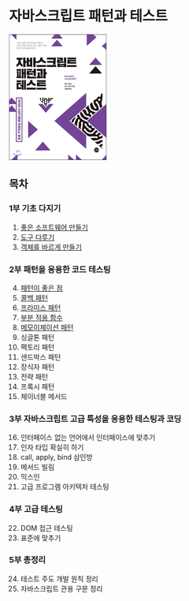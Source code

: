 # 자바스크립트 패턴과 테스트 

![Cover](assets/cover.png)

## 목차

### 1부 기초 다지기
1. [좋은 소프트웨어 만들기](./1부_기초_다지기/01_좋은_소프트웨어_만들기.md)
2. [도구 다루기](./1부_기초_다지기/02_도구_다루기.md)
3. [객체를 바르게 만들기](./1부_기초_다지기/03_객체를_바르게_만들기.md)

### 2부 패턴을 응용한 코드 테스팅
4. [패턴이 좋은 점](./2부_패턴을_응용한_코드_테스팅/04_패턴이_좋은_점.md)
5. [콜백 패턴](./2부_패턴을_응용한_코드_테스팅/05_콜백_패턴.md)
6. [프라미스 패턴](./2부_패턴을_응용한_코드_테스팅/06_프라미스_패턴.md)
7. [부분 적용 함수](./2부_패턴을_응용한_코드_테스팅/07_부분_적용_함수.md)
8. [메모이제이션 패턴](./2부_패턴을_응용한_코드_테스팅/08_메모이제이션_패턴.md)
9. 싱글톤 패턴
10. 팩토리 패턴
11. 샌드박스 패턴
12. 장식자 패턴
13. 전략 패턴
14. 프록시 패턴
15. 체이너블 메서드

### 3부 자바스크립트 고급 특성을 응용한 테스팅과 코딩
16. 인터페이스 없는 언어에서 인터페이스에 맞추기
17. 인자 타입 확실히 하기
18. call, apply, bind 삼인방
19. 메서드 빌림
20. 믹스인
21. 고급 프로그램 아키텍처 테스팅

### 4부 고급 테스팅
22. DOM 접근 테스팅
23. 표준에 맞추기

### 5부 총정리
24. 테스트 주도 개발 원칙 정리
25. 자바스크립트 관용 구문 정리
